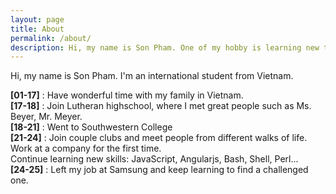 ```yaml
---
layout: page
title: About
permalink: /about/
description: Hi, my name is Son Pham. One of my hobby is learning new things. I make this blog to share with you my long journey.
---
```


Hi, my name is Son Pham. I'm an international student from Vietnam.   

**[01-17]** : Have wonderful time with my family in Vietnam.  
**[17-18]** : Join Lutheran highschool, where I met great people such as Ms. Beyer, Mr. Meyer.  
**[18-21]** : Went to Southwestern College  
**[21-24]** : Join couple clubs and meet people from different walks of life.  
          Work at a company for the first time.  
          Continue learning new skills: JavaScript, Angularjs, Bash, Shell, Perl...  
**[24-25]** : Left my job at Samsung and keep learning to find a challenged one.

